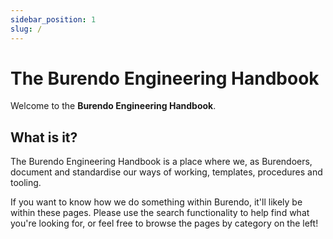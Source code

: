 ```yaml
---
sidebar_position: 1
slug: /
---
```


# The Burendo Engineering Handbook

Welcome to the  **Burendo Engineering Handbook**.

## What is it?

The Burendo Engineering Handbook is a place where we, as Burendoers, document and standardise our ways of working, templates, procedures and tooling.

If you want to know how we do something within Burendo, it'll likely be within these pages.  Please use the search functionality to help find what you're looking for, or feel free to browse the pages by category on the left!

